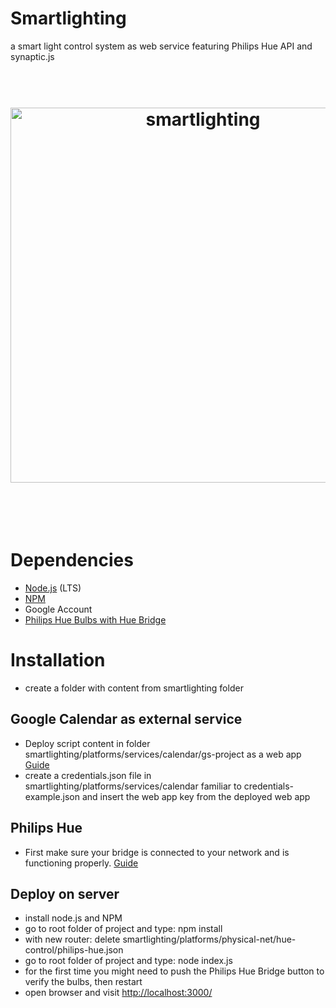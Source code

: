# Smartlighting
a smart light control system as web service featuring Philips Hue API and synaptic.js

<h1 align="center">
	<br>
	<img width="600" src="https://rawgit.com/ansteh/smartlighting/master/images/readme.JPG" alt="smartlighting">
	<br>
	<br>
	<br>
</h1>

# Dependencies
- [Node.js](https://nodejs.org/en/) (LTS)
- [NPM](https://docs.npmjs.com/cli/install)
- Google Account
- [Philips Hue Bulbs with Hue Bridge](http://www2.meethue.com/de-de/productdetail/philips-hue-white-sk-a19)

# Installation
- create a folder with content from smartlighting folder

## Google Calendar as external service
- Deploy script content in folder smartlighting/platforms/services/calendar/gs-project as a web app [Guide](https://developers.google.com/apps-script/guides/web#deploying_a_script_as_a_web_app)
- create a credentials.json file in smartlighting/platforms/services/calendar familiar to credentials-example.json and insert the web app key from the deployed web app

## Philips Hue
- First make sure your bridge is connected to your network and is functioning properly. [Guide](http://www.developers.meethue.com/documentation/getting-started)

## Deploy on server
- install node.js and NPM
- go to root folder of project and type: npm install
- with new router: delete smartlighting/platforms/physical-net/hue-control/philips-hue.json
- go to root folder of project and type: node index.js
- for the first time you might need to push the Philips Hue Bridge button to verify the bulbs, then restart
- open browser and visit [http://localhost:3000/](http://localhost:3000/)
